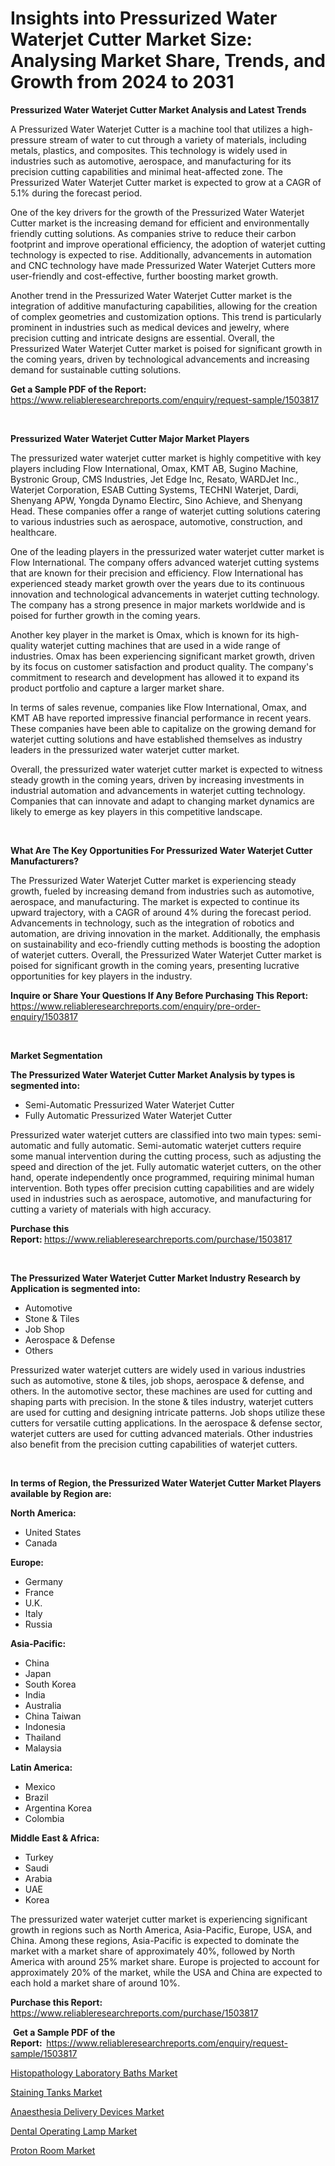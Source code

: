 <p><h1>Insights into Pressurized Water Waterjet Cutter Market Size: Analysing Market Share, Trends, and Growth from 2024 to 2031</h1></p><p><strong>Pressurized Water Waterjet Cutter Market Analysis and Latest Trends</strong></p>
<p><p>A Pressurized Water Waterjet Cutter is a machine tool that utilizes a high-pressure stream of water to cut through a variety of materials, including metals, plastics, and composites. This technology is widely used in industries such as automotive, aerospace, and manufacturing for its precision cutting capabilities and minimal heat-affected zone. The Pressurized Water Waterjet Cutter market is expected to grow at a CAGR of 5.1% during the forecast period.</p><p>One of the key drivers for the growth of the Pressurized Water Waterjet Cutter market is the increasing demand for efficient and environmentally friendly cutting solutions. As companies strive to reduce their carbon footprint and improve operational efficiency, the adoption of waterjet cutting technology is expected to rise. Additionally, advancements in automation and CNC technology have made Pressurized Water Waterjet Cutters more user-friendly and cost-effective, further boosting market growth.</p><p>Another trend in the Pressurized Water Waterjet Cutter market is the integration of additive manufacturing capabilities, allowing for the creation of complex geometries and customization options. This trend is particularly prominent in industries such as medical devices and jewelry, where precision cutting and intricate designs are essential. Overall, the Pressurized Water Waterjet Cutter market is poised for significant growth in the coming years, driven by technological advancements and increasing demand for sustainable cutting solutions.</p></p>
<p><strong>Get a Sample PDF of the Report:&nbsp;</strong> <a href="https://www.reliableresearchreports.com/enquiry/request-sample/1503817">https://www.reliableresearchreports.com/enquiry/request-sample/1503817</a></p>
<p>&nbsp;</p>
<p><strong>Pressurized Water Waterjet Cutter Major Market Players</strong></p>
<p><p>The pressurized water waterjet cutter market is highly competitive with key players including Flow International, Omax, KMT AB, Sugino Machine, Bystronic Group, CMS Industries, Jet Edge Inc, Resato, WARDJet Inc., Waterjet Corporation, ESAB Cutting Systems, TECHNI Waterjet, Dardi, Shenyang APW, Yongda Dynamo Electirc, Sino Achieve, and Shenyang Head. These companies offer a range of waterjet cutting solutions catering to various industries such as aerospace, automotive, construction, and healthcare.</p><p>One of the leading players in the pressurized water waterjet cutter market is Flow International. The company offers advanced waterjet cutting systems that are known for their precision and efficiency. Flow International has experienced steady market growth over the years due to its continuous innovation and technological advancements in waterjet cutting technology. The company has a strong presence in major markets worldwide and is poised for further growth in the coming years.</p><p>Another key player in the market is Omax, which is known for its high-quality waterjet cutting machines that are used in a wide range of industries. Omax has been experiencing significant market growth, driven by its focus on customer satisfaction and product quality. The company's commitment to research and development has allowed it to expand its product portfolio and capture a larger market share.</p><p>In terms of sales revenue, companies like Flow International, Omax, and KMT AB have reported impressive financial performance in recent years. These companies have been able to capitalize on the growing demand for waterjet cutting solutions and have established themselves as industry leaders in the pressurized water waterjet cutter market.</p><p>Overall, the pressurized water waterjet cutter market is expected to witness steady growth in the coming years, driven by increasing investments in industrial automation and advancements in waterjet cutting technology. Companies that can innovate and adapt to changing market dynamics are likely to emerge as key players in this competitive landscape.</p></p>
<p>&nbsp;</p>
<p><strong>What Are The Key Opportunities For Pressurized Water Waterjet Cutter Manufacturers?</strong></p>
<p><p>The Pressurized Water Waterjet Cutter market is experiencing steady growth, fueled by increasing demand from industries such as automotive, aerospace, and manufacturing. The market is expected to continue its upward trajectory, with a CAGR of around 4% during the forecast period. Advancements in technology, such as the integration of robotics and automation, are driving innovation in the market. Additionally, the emphasis on sustainability and eco-friendly cutting methods is boosting the adoption of waterjet cutters. Overall, the Pressurized Water Waterjet Cutter market is poised for significant growth in the coming years, presenting lucrative opportunities for key players in the industry.</p></p>
<p><strong>Inquire or Share Your Questions If Any Before Purchasing This Report:</strong> <a href="https://www.reliableresearchreports.com/enquiry/pre-order-enquiry/1503817">https://www.reliableresearchreports.com/enquiry/pre-order-enquiry/1503817</a></p>
<p>&nbsp;</p>
<p><strong>Market Segmentation</strong></p>
<p><strong>The Pressurized Water Waterjet Cutter Market Analysis by types is segmented into:</strong></p>
<p><ul><li>Semi-Automatic Pressurized Water Waterjet Cutter</li><li>Fully Automatic Pressurized Water Waterjet Cutter</li></ul></p>
<p><p>Pressurized water waterjet cutters are classified into two main types: semi-automatic and fully automatic. Semi-automatic waterjet cutters require some manual intervention during the cutting process, such as adjusting the speed and direction of the jet. Fully automatic waterjet cutters, on the other hand, operate independently once programmed, requiring minimal human intervention. Both types offer precision cutting capabilities and are widely used in industries such as aerospace, automotive, and manufacturing for cutting a variety of materials with high accuracy.</p></p>
<p><strong>Purchase this Report:&nbsp;</strong><a href="https://www.reliableresearchreports.com/purchase/1503817">https://www.reliableresearchreports.com/purchase/1503817</a></p>
<p>&nbsp;</p>
<p><strong>The Pressurized Water Waterjet Cutter Market Industry Research by Application is segmented into:</strong></p>
<p><ul><li>Automotive</li><li>Stone & Tiles</li><li>Job Shop</li><li>Aerospace & Defense</li><li>Others</li></ul></p>
<p><p>Pressurized water waterjet cutters are widely used in various industries such as automotive, stone & tiles, job shops, aerospace & defense, and others. In the automotive sector, these machines are used for cutting and shaping parts with precision. In the stone & tiles industry, waterjet cutters are used for cutting and designing intricate patterns. Job shops utilize these cutters for versatile cutting applications. In the aerospace & defense sector, waterjet cutters are used for cutting advanced materials. Other industries also benefit from the precision cutting capabilities of waterjet cutters.</p></p>
<p>&nbsp;</p>
<p><strong>In terms of Region, the Pressurized Water Waterjet Cutter Market Players available by Region are:</strong></p>
<p>
    <p> <strong> North America: </strong>
        <ul>
            <li>United States</li>
            <li>Canada</li>
        </ul>
        </p> 
    <p> <strong> Europe: </strong>
        <ul>
            <li>Germany</li>
            <li>France</li>
            <li>U.K.</li>
            <li>Italy</li>
            <li>Russia</li>
        </ul>
        </p> 
    <p> <strong> Asia-Pacific: </strong>
        <ul>
            <li>China</li>
            <li>Japan</li>
            <li>South Korea</li>
            <li>India</li>
            <li>Australia</li>
            <li>China Taiwan</li>
            <li>Indonesia</li>
            <li>Thailand</li>
            <li>Malaysia</li>
        </ul>
        </p> 
    <p> <strong> Latin America: </strong>
        <ul>
            <li>Mexico</li>
            <li>Brazil</li>
            <li>Argentina Korea</li>
            <li>Colombia</li>
        </ul>
        </p> 
    <p> <strong> Middle East & Africa: </strong>
        <ul>
            <li>Turkey</li>
            <li>Saudi</li>
            <li>Arabia</li>
            <li>UAE</li>
            <li>Korea</li>
        </ul>
    </p>
    </p>
<p><p>The pressurized water waterjet cutter market is experiencing significant growth in regions such as North America, Asia-Pacific, Europe, USA, and China. Among these regions, Asia-Pacific is expected to dominate the market with a market share of approximately 40%, followed by North America with around 25% market share. Europe is projected to account for approximately 20% of the market, while the USA and China are expected to each hold a market share of around 10%.</p></p>
<p><strong>Purchase this Report: </strong><a href="https://www.reliableresearchreports.com/purchase/1503817">https://www.reliableresearchreports.com/purchase/1503817</a></p>
<p>&nbsp;<strong>Get a Sample PDF of the Report:&nbsp;&nbsp;</strong><a href="https://www.reliableresearchreports.com/enquiry/request-sample/1503817">https://www.reliableresearchreports.com/enquiry/request-sample/1503817</a></p>
<p><strong></strong></p>
<p><p><a href="https://medium.com/@samirmayert_36715/histopathology-laboratory-baths-market-report-reveals-the-latest-trends-and-growth-opportunities-of-73177e1a8f19">Histopathology Laboratory Baths Market</a></p><p><a href="https://medium.com/@samirmayert_36715/staining-tanks-market-trends-and-market-analysis-forecasted-for-period-2024-2031-8fb59fb76f8f">Staining Tanks Market</a></p><p><a href="https://medium.com/@samirmayert_36715/anaesthesia-delivery-devices-market-report-reveals-the-latest-trends-and-growth-opportunities-of-29a22997f80f">Anaesthesia Delivery Devices Market</a></p><p><a href="https://github.com/vimar16th/Market-Research-Report-List-3/blob/main/dental-operating-lamp-market.md">Dental Operating Lamp Market</a></p><p><a href="https://github.com/JameTravis/Market-Research-Report-List-3/blob/main/proton-room-market.md">Proton Room Market</a></p></p>